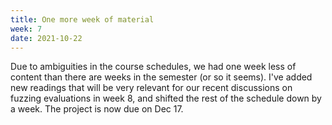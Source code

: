 ```yaml
---
title: One more week of material
week: 7
date: 2021-10-22
---
```


Due to ambiguities in the course schedules, we had one week less of content than there are weeks in the semester (or so it seems). I've added new readings that will be very relevant for our recent discussions on fuzzing evaluations in week 8, and shifted the rest of the schedule down by a week. The project is now due on Dec 17.
